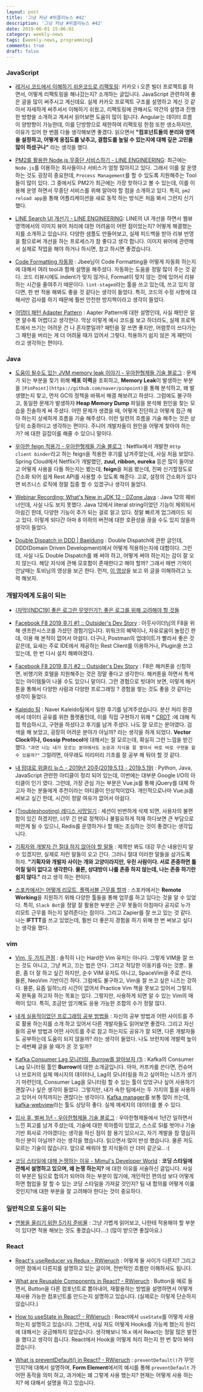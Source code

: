 ```yaml
---
layout: post
title: '그냥 저냥 #위클리뉴스 #42'
description: '그냥 저냥 #위클리뉴스 #42'
date: 2019-06-01 15:06:02
category: weekly-news
tags: [weekly-news, programming]
comments: true
draft: false
---
```


### JavaScript

- [레거시 코드에서 이해하기 쉬운코드로 리팩토링](https://chodragon9.github.io/blog/legacy-code-to-easy-code/): 카카오 i 오픈 빌더 프로젝트를 하면서, 어떻게 리팩토링을 해나갔는지? 소개하는 글입니다. JavaScript 관련하여 좋은 글을 많이 써주시고 계신데요. 실제 카카오 프로젝트 구조를 설명하고 계신 것 같아서 자세하게 써주셔서 이해하기 쉬웠고, 리팩토링에 관해서도 약간의 설명과 진행한 방향을 소개하고 계셔서 읽어보면 도움이 많이 됩니다. Angular는 데이터 흐름이 양방향이 가능한데, 이를 단방향으로 제한하여 리팩토링 한점 또한 생소하지만, 이유가 있어 한 번쯤 다들 생각해보면 좋겠다. 읽으면서 **"컴포넌트들의 분리와 영역을 설정하고, 어떻게 응집도를 낮추고, 결합도를 높일 수 있는지에 대해 깊은 고민을 많이 하셨구나"** 라는 생각을 했다.

- [PM2를 활용한 Node.js 무중단 서비스하기 - LINE ENGINEERING](https://engineering.linecorp.com/ko/blog/pm2-nodejs/): 최근에는 `Node.js`를 이용하는 회사들이나 서비스가 엄청 많아지고 있다. 그래서 이를 잘 운영하는 것도 굉장히 중요한데, `Process Management`를 할 수 있도록 지원해주는 Tool들이 많이 있다. 그 중에서도 PM2가 최근에는 가장 핫하다고 볼 수 있는데, 이를 이용해 운영 하면서 무중단 서비스를 위해 알아야 할 점을 소개하고 있다. 특히, `pm2 reload app`을 통해 어플리케이션을 새로 동작 하는 방식은 처음 봐서 그런지 신기했다.

- [LINE Search UI 개선기 - LINE ENGINEERING](https://engineering.linecorp.com/ko/blog/improve-line-search-ui/): LINE의 UI 개선을 하면서 웹뷰 영역에서의 이미지 뷰어 처리에 대한 어려움이 어떤 점이었는지? 어떻게 해결했는지를 소개하고 있습니다. 다양한 샘플도 만들어보고, 실제 피드백을 받아 리뷰 반영을 함으로써 개선을 하는 프로세스가 참 좋다고 생각 합니다. 이미지 뷰어에 관련해서 실제로 작업을 해야 하거나 하시면, 참고 하시면 좋겠습니다.

- [Code Formatting 자동화](https://jbee.io/web/formatting-code-automatically/) : Jbee님이 Code Formatting을 어떻게 자동화 하는지에 대해서 여러 tool과 함께 설명을 해주셨다. 자동화는 도움을 정말 많이 주는 것 같다. 코드 리뷰시에도 indent가 맞지 않거나, Format이 맞지 않는 것에 있어서 리뷰하는 시간을 줄여주기 때문이다. `lint-staged`라는 툴을 쓰고 있는데, 쓰고 있지 않다면, 한 번 적용 해봐도 좋을 것 같다는 생각이 들었다. 특히, 코드의 수정 사항에 대해서만 검사를 하기 때문에 훨씬 안전한 방지책이라고 생각이 들었다.

- [어댑터 패턴 Adapter Pattern](https://dev-momo.tistory.com/49) : Aapter Pattern에 대한 설명인데, 사실 패턴은 알면 알수록 어렵다고 생각한다. 막상 이렇게 예시 코드를 보고 하더라도, 실제 프로젝트에서 쓰기는 어려운 건 나 혼자뿐일까? 패턴을 잘 쓰면 좋지만, 어렴풋이 쓰다가는 그 패턴을 버리는 게 더 어려울 때가 있어서 그렇다. 적용하기 쉽지 않은 게 패턴이라고 생각하는 편이다.

### Java

- [도움이 될수도 있는 JVM memory leak 이야기 - 우아한형제들 기술 블로그](http://woowabros.github.io/tools/2019/05/24/jvm_memory_leak.html) : 문제가 되는 부분을 찾기 위해 **배포 이력**을 조회하고, **Memory Leak**이 발생하는 부분을 `[PinPoint](https://github.com/naver/pinpoint)`을 통해 분석하고, 왜 발생했는지 찾고, 먼저 GC의 정책을 바꿔서 해결 해보려고 하셨다. 그럼에도 불구하고, 동일한 문제가 발생하자 **Heap Memory Dump** 파일을 분석해 원인을 찾는 모습을 진솔하게 써 주셨다. 어떤 문제가 생겼을 때, 어떻게 진단하고 어떻게 접근 해야 하는지 상세하게 흐름을 기술 해주셨다. 이런 일련의 흐름을 기술 해주는 것은 상당히 소중하다고 생각하는 편이다. 주니어 개발자들이 원인을 어떻게 찾아야 하는가? 에 대한 길잡이를 해줄 수 있으니 말이다.

- [우아한 feign 적용기 - 우아한형제들 기술 블로그](http://woowabros.github.io/experience/2019/05/29/feign.html) : Netflix에서 개발한 `Http client binder`라고 하는 feign을 적용한 후기를 남겨주었는데, 사실 처음 보았다. Spring Cloud에서 Netflix가 개발했던, **zuul, ribbon, eureka** 등은 많이 들어보고 어떻게 사용을 다들 하는지는 봤는데, **feign**을 처음 봤는데, 진짜 신기할정도로 간소화 되어 쉽게 Rest API를 사용할 수 있도록 해준다. 고로, 설정의 간소화가 있다면 비즈니스 로직에 정말 집중 할 수 있겠구나 생각이 들었다.

- [Webinar Recording: What's New in JDK 12 - DZone Java](https://dzone.com/articles/webinar-recording-whats-new-in-jdk-12?utm_medium=feed&utm_source=feedpress.me&utm_campaign=Feed:%20dzone%2Fjava) : Java 12의 웨비너인데, 사실 나도 보지 못했다. Java 12에서 literal string이었던 기능이 제외되서 아쉽긴 한데, 다양한 기능이 추가 되는 걸로 알고 있다. 정말 빠르게 업그레이드 되고 있다. 이렇게 되다간 아마 8 이하의 버전에 대한 호환성을 끊을 수도 있지 않을까 생각이 들었다.

- [Double Dispatch in DDD | Baeldung](https://www.baeldung.com/ddd-double-dispatch) : Double Dispatch에 관한 글인데, DDD(Domain Driven Development)에서 어떻게 적용하는지에 대함이다. 그런데, 사실 나도 Double Dispatch를 왜 써야 하고, 어떻게 써야 하는지는 감이 잘 오지 않는다. 해당 지식에 관해 모호함이 존재한다고 해야 할까? 그래서 매번 기억이 안날때는 토비님의 영상을 보곤 한다. 먼저, [이 영상](https://youtu.be/s-tXAHub6vg)을 보고 위 글을 이해하려고 노력 해보자.

### 개발자에게 도움이 되는

- [(자막)[NDC19] 좋은 로그란 무엇인가?: 좋은 로그를 위해 고려해야 할 것들](https://speakerdeck.com/devinjeon/jamag-ndc19-joheun-rogeuran-mueosinga-joheun-rogeureul-wihae-goryeohaeya-hal-geosdeul)

- [Facebook F8 2019 후기 #1 :: Outsider's Dev Story](https://blog.outsider.ne.kr/1443?utm_source=feedburner&utm_medium=feed&utm_campaign=Feed%3A+rss_outsider_dev+%28Outsider%27s+Dev+Story%29) : 아웃사이더님의 F8을 위해 샌프란시스코를 가셨던 경험기입니다. 위워크의 혜택이나, 자유로움이 놀랍긴 한데, 이용 해 본적이 없어서 아쉽다. 더구나, Postman의 업데이트가 빨라서 좋은 것 같은데, 요새는 주로 IDE에서 제공하는 Rest Client를 이용하거나, Plugin을 쓰고 있는데, 한 번 다시 설치 해봐야겠다.

- [Facebook F8 2019 후기 #2 :: Outsider's Dev Story](https://blog.outsider.ne.kr/1444?utm_source=feedburner&utm_medium=feed&utm_campaign=Feed%3A+rss_outsider_dev+%28Outsider%27s+Dev+Story%29) : F8은 해커톤을 신청하면, 비행기와 호텔을 지원해주는 것은 정말 좋다고 생각한다. 해커톤을 하면서 특색 있는 아이템들이 나올 수도 있으니 말이다. 그런 경험으로 빗대어 보면, 이렇게 해커톤을 통해서 다양한 사람과 다양한 프로그래밍 ? 경험을 쌓는 것도 좋을 것 같다는 생각이 들었다.

- [Kaleido 팀](https://hackerwins.github.io/2019-05-25/kaleido-team) : Naver Kaleido팀에서 일한 후기를 남겨주셨습니다. 분산 처리 환경에서 데이터 공유를 위한 플랫폼인데, 이를 직접 구현하기 위해 \* [CRDT](https://en.wikipedia.org/wiki/Conflict-free_replicated_data_type) :에 대해 직접 학습하시고, 구현을 하셨다고 후기를 남겨 주셨다. 나도 잘 모르는 분야였다. 검색을 해 보았고, 굉장히 어려운 분야가 아닐까? 라는 생각을 하게 되었다. **Vector Clock이나, Gossip Protocol**에 대해서는 잘 모르는데, 확실히 그런 느낌을 받긴 했다. `"과연 나는 내가 모르는 분야에서도 논문과 지식을 잘 쌓아서 바로 바로 구현을 할 수 있을까?"` 그럴려면, 아무래도 미리미리 기초를 잘 공부 해 둬야 할 것 같다.

- [내 맘대로 위클리 뉴스 - 2019년 20주(2019.5.13 - 2019.5.19)](https://www.sangkon.com/sigamdream_weekly_2019_20/) : Python, Java, JavaScript 관련한 아티클이 정리 되어 있는데, 이번에는 대부분 Google I/O의 아티클이 인기 였다. 그런데, 가장 관심 가는 부분은 Vue.js를 통해 jQuery를 대체 하고자 하는 분들에게 추천이라는 아티클이 인상적이었다. 개인적으로나마 Vue.js를 써보고 싶긴 한데, 시간이 정말 여유가 없어서 아쉽다.

- [(Troubleshooting) 레디스 사망일기](https://perfectacle.github.io/2019/05/29/redis-monitoring/) : 세션이 빈번하게 삭제 되면, 사용자의 불편함이 있긴 하겠지만, 너무 긴 만료 정책이나 불필요하게 적재 하다보면 큰 부담으로 떠안게 될 수 있으니, Redis를 운영하거나 할 때는 조심하는 것이 좋겠다는 생각입니다.

- [기획자와 개발자 간 절대 하지 않아야 할 말들](https://ppss.kr/archives/21477) : 제목만 봐도 대강 무슨 내용인지 알 수 있겠지만, 실제로 저런 말들이 오고 간다. 그러니 절대 이러한 말들을 삼가도록 하자. **"기획자와 개발자 사이는 개와 고양이라지만, 우린 사람이다. 서로 존중하면 틀어질 일이 없다고 생각한다. 물론, 상대방이 나를 존중 하지 않는데, 나는 존중 하기란 쉽지 않다."** 라고 생각 하는 편이다.

- [스포카에서는 어떻게 리모트, 플렉서블 근무를 할까](https://spoqa.github.io/2019/05/28/remote-flexible.html) : 스포카에서는 **Remote Working**을 지원하기 위해 다양한 툴들을 통해 업무를 하고 있다는 것을 알 수 있었다. 특히, `Slack Bot`을 정말 잘 활용한 부분은 근무 봇들이 아침마다 공지로 누가 리모트 근무를 하는지 알려준다는 점이다. 그리고 Zapier를 잘 쓰고 있는 것 같다. 나는 **IFTTT**를 쓰고 있었는데, 훨씬 더 좋은지 경험을 하기 위해 한 번 써보고 싶다는 생각을 했다.

### vim

- [Vim, 두 가지 관점](https://johngrib.github.io/wiki/two-views-of-vim/) : 솔직히 나는 Hard한 Vim 유저는 아니다. 그렇게 VIM을 잘 쓰는 것도 아니고, 그냥 켜고, 끄는 법은 안다. 그리고 적당한 이동키를 아는 것뿐.. 물론, 좀 더 잘 하고 싶긴 하지만, 순수 VIM 유저도 아니고, SpaceVim을 주로 쓴다. 물론, NeoVim 기반이긴 하다. 그럼에도 불구하고, Vim을 잘 쓰고 싶은 니즈는 강하다. 물론, 요즘 일하느라 시간이 없어서 Practice Vim 책을 못보고 있어서 그렇지. 꼭 완독을 하고자 하는 목표는 있다. 그렇지만, 사용하게 되면 알 수 있는 Vim의 매력이 있다. 특히, 조금만 암기해도 응용 가능한 조합의 수가 정말 많다.

- [내게 실용적이었던 프로그래밍 공부 방법들](https://velog.io/@city7310/%EB%82%B4%EA%B0%80-%EA%B3%B5%EB%B6%80%ED%95%98%EB%8A%94-%EB%B0%A9%EC%8B%9D) : 자신의 공부 방법과 어떤 사이트를 주로 활용 하는지를 소개 하고 있어서 다른 개발자들도 읽어보면 좋겠다. 그리고 자신들의 공부 방법과 어떤 사이트를 주로 참고 하는지도 공유가 잘 되면, 다른 개발자들도 공부하는데 도움이 되지 않을까? 라는 생각이 들었다. 나도 브런치에 개발력 높이는 세번째 글을 쓸 때가 온 것 일까?

- [Kafka Consumer Lag 모니터링, Burrow를 알아보자 (1)](https://dol9.tistory.com/272) : Kafka의 Consumer Lag 모니터링 툴인 **Burrow**에 대한 소개글입니다. 아마, 카프카를 쓴다면, 컨슈머나 브로커의 실제 메시지의 데이터나, Lag의 모니터링을 하고 싶어하는 니즈가 생기기 마련인데, Consumer Lag을 모니터링 할 수 있는 툴이 있었구나 싶어 사용하기 괜찮구나 싶은 생각이 들었다. 그렇지만, 내가 속한 팀에서는 두 가지의 툴을 사용하고 있어서 아직까지는 괜찮다는 생각이다. [Kafka manager](https://github.com/yahoo/kafka-manager)를 보통 많이 쓰는데, [kafka-webview](https://github.com/SourceLabOrg/kafka-webview)라는 툴도 상당히 좋다. 실제 메세지의 데이터를 볼 수 있다.

- [입사 후, 벌써 1년 - 우아한형제들 기술 블로그](http://woowabros.github.io/experience/2019/05/30/settle-history.html) : 우아한형제들에서 1년간 일하면서 느낀 회고를 남겨 주셨는데, 기술에 대한 목마름이 있었고, 스스로 SI를 벗어나 기술 기반 회사로 가야겠다는 생각을 하신 점이 참 용기 있으시고, 자기 계발을 참 열심히 하신 분이 아닐까? 라는 생각을 했습니다. 읽으면서 많이 반성 했습니다. 물론 저도 모르는 기술이 많습니다. 앞으로 배워야 할 지식들이 산 더미 같군요.. :(

- [코딩 스타일에 대해 논쟁하는 이유 - Mimul's Developer World](http://www.mimul.com/pebble/default/2019/05/31/1559304696070.html) : **코딩 스타일에 관해서 설명하고 있으며, 왜 논쟁 하는지?** 에 대한 이유를 서술하신 글입니다. 사실 이 부분은 팀으로 합의가 되어야 하는 부분이 많기에, 개인적인 편의성 보다 어떻게 하면 협업을 잘 할 수 있는 코딩 스타일을 가져갈 것인지? 팀 내 합의를 어떻게 이룰 것인지?에 대한 부분을 잘 고려해야 한다는 것이 중요하다.

### 일반적으로 도움이 되는

- [연봉을 올리기 위한 5가지 준비물](https://ppss.kr/archives/195592) : 그냥 가볍게 읽어보고, 나한테 적용해야 할 부분이 있다면 적용 해보는 것도 좋겠습니다...:) (많이 받으면 좋잖아요.)

### React

- [React's useReducer vs Redux - RWieruch](https://www.robinwieruch.de/redux-vs-usereducer/) : 어떻게 둘 사이가 다른지? 그리고 어떤 점에서 다른지를 설명하고 있는 글이며, 전반적인 흐름만 이해하셔도 됩니다.

- [What are Reusable Components in React? - RWieruch](https://www.robinwieruch.de/react-reusable-components/) : Button을 예로 들면서, Button을 다른 컴포넌트로 뽑아내어, 재활용하는 방법을 설명하면서 어떻게 재사용 가능한 컴포넌트를 만드는지 설명하고 있습니다. (실제로는 이렇게 단순하지 않습니다.)

- [How to useState in React? - RWieruch](https://www.robinwieruch.de/react-usestate-hook/) : React에서 `useState`를 어떻게 사용하는지 설명하고 있습니다. 그런데, 사실 저도 어떻게 Hooks를 가능케 했는지 원리에 대해서는 궁금해하지 않았습니다. 생각해보니 16.x 에서 React는 정말 많은 발전을 했다고 생각이 듭니다. React에서 Hook을 어떻게 처리 하는지 한 번 찾아 봐야겠습니다.

- [What is preventDefault() in React? - RWieruch](https://www.robinwieruch.de/react-preventdefault/) : `preventDefault()`가 무엇인지?에 대해서 설명하며, **Form Element**에서의 예시를 통해 `preventDefault` 가 어떤 동작을 의미 하고, 과거에는 왜 그렇게 사용 했는지? 현재는 어떻게 사용 하는지? 에 대해서 설명을 하고 있습니다.
